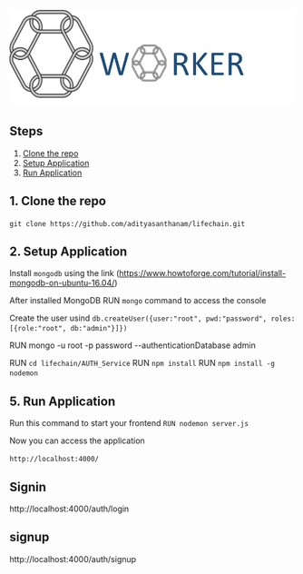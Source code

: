![Worker](https://raw.githubusercontent.com/adityasanthanam/lifechain/master/images/logo.png)

## Steps
1. [Clone the repo](#1-clone-the-repo)
2. [Setup Application](#2-setup-application)
3. [Run Application](#5-run-application)

## 1. Clone the repo

`git clone https://github.com/adityasanthanam/lifechain.git`

## 2. Setup Application

Install `mongodb` using the link (https://www.howtoforge.com/tutorial/install-mongodb-on-ubuntu-16.04/)

After installed MongoDB RUN `mongo` command to access the console

Create the user usind `db.createUser({user:"root", pwd:"password", roles:[{role:"root", db:"admin"}]})`

RUN mongo -u root -p password --authenticationDatabase admin

RUN `cd lifechain/AUTH_Service`
RUN `npm install`
RUN `npm install -g nodemon`

## 5. Run Application

Run this command to start your frontend  `RUN nodemon server.js`

Now you can access the application

`http://localhost:4000/`

## Signin

http://localhost:4000/auth/login

## signup

http://localhost:4000/auth/signup


